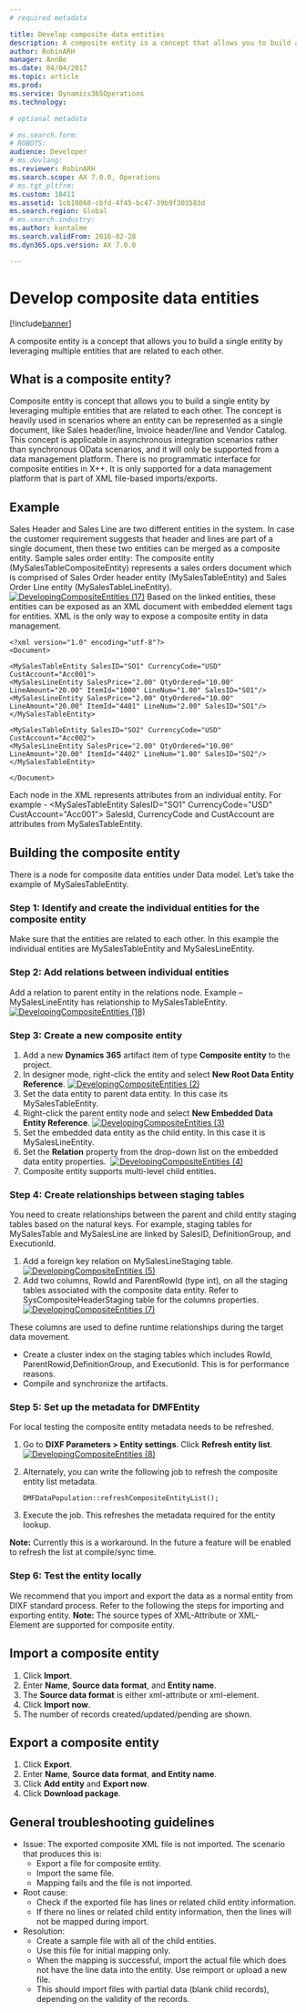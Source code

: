 ```yaml
---
# required metadata

title: Develop composite data entities
description: A composite entity is a concept that allows you to build a single entity by leveraging multiple entities that are related to each other. 
author: RobinARH
manager: AnnBe
ms.date: 04/04/2017
ms.topic: article
ms.prod: 
ms.service: Dynamics365Operations
ms.technology: 

# optional metadata

# ms.search.form: 
# ROBOTS: 
audience: Developer
# ms.devlang: 
ms.reviewer: RobinARH
ms.search.scope: AX 7.0.0, Operations
# ms.tgt_pltfrm: 
ms.custom: 18411
ms.assetid: 1cb19868-cbfd-4f45-bc47-39b9f303583d
ms.search.region: Global
# ms.search.industry: 
ms.author: kuntalme
ms.search.validFrom: 2016-02-28
ms.dyn365.ops.version: AX 7.0.0

---
```


# Develop composite data entities

[!include[banner](../includes/banner.md)]


A composite entity is a concept that allows you to build a single entity by leveraging multiple entities that are related to each other. 

What is a composite entity?
---------------------------

Composite entity is concept that allows you to build a single entity by leveraging multiple entities that are related to each other. The concept is heavily used in scenarios where an entity can be represented as a single document, like Sales header/line, Invoice header/line and Vendor Catalog. This concept is applicable in asynchronous integration scenarios rather than synchronous OData scenarios, and it will only be supported from a data management platform. There is no programmatic interface for composite entities in X++. It is only supported for a data management platform that is part of XML file-based imports/exports.

## Example
Sales Header and Sales Line are two different entities in the system. In case the customer requirement suggests that header and lines are part of a single document, then these two entities can be merged as a composite entity. Sample sales order entity: The composite entity (MySalesTableCompositeEntity) represents a sales orders document which is comprised of Sales Order header entity (MySalesTableEntity) and Sales Order Line entity (MySalesTableLineEntity). [![DevelopingCompositeEntities (17)](./media/developingcompositeentities-17-1024x290.png)](./media/developingcompositeentities-17.png) Based on the linked entities, these entities can be exposed as an XML document with embedded element tags for entities. XML is the only way to expose a composite entity in data management.

    <?xml version="1.0" encoding="utf-8"?>
    <Document>

    <MySalesTableEntity SalesID="SO1" CurrencyCode="USD" CustAccount="Acc001">
    <MySalesLineEntity SalesPrice="2.00" QtyOrdered="10.00" LineAmount="20.00" ItemId="1000" LineNum="1.00" SalesID="SO1"/>
    <MySalesLineEntity SalesPrice="2.00" QtyOrdered="10.00" LineAmount="20.00" ItemId="4401" LineNum="2.00" SalesID="SO1"/>
    </MySalesTableEntity>

    <MySalesTableEntity SalesID="SO2" CurrencyCode="USD" CustAccount="Acc002">
    <MySalesLineEntity SalesPrice="2.00" QtyOrdered="10.00" LineAmount="20.00" ItemId="4402" LineNum="1.00" SalesID="SO2"/>
    </MySalesTableEntity>

    </Document>

Each node in the XML represents attributes from an individual entity. For example - &lt;MySalesTableEntity SalesID="SO1" CurrencyCode="USD" CustAccount="Acc001"&gt; SalesId, CurrencyCode and CustAccount are attributes from MySalesTableEntity.

## Building the composite entity
There is a node for composite data entities under Data model. Let’s take the example of MySalesTableEntity.

### Step 1: Identify and create the individual entities for the composite entity

Make sure that the entities are related to each other. In this example the individual entities are MySalesTableEntity and MySalesLineEntity.

### Step 2: Add relations between individual entities

Add a relation to parent entity in the relations node. Example – MySalesLineEntity has relationship to MySalesTableEntity.  [![DevelopingCompositeEntities (18)](./media/developingcompositeentities-18.png)](./media/developingcompositeentities-18.png)

### Step 3: Create a new composite entity

1.  Add a new **Dynamics 365** artifact item of type **Composite entity** to the project.
2.  In designer mode, right-click the entity and select **New Root Data Entity Reference**. [![DevelopingCompositeEntities (2)](./media/developingcompositeentities-2.png)](./media/developingcompositeentities-2.png)
3.  Set the data entity to parent data entity. In this case its MySalesTableEntity.
4.  Right-click the parent entity node and select **New Embedded Data Entity Reference**. [![DevelopingCompositeEntities (3)](./media/developingcompositeentities-3.png)](./media/developingcompositeentities-3.png)
5.  Set the embedded data entity as the child entity. In this case it is MySalesLineEntity.
6.  Set the **Relation** property from the drop-down list on the embedded data entity properties.  [![DevelopingCompositeEntities (4)](./media/developingcompositeentities-4.png)](./media/developingcompositeentities-4.png)
7.  Composite entity supports multi-level child entities.

### Step 4: Create relationships between staging tables

You need to create relationships between the parent and child entity staging tables based on the natural keys. For example, staging tables for MySalesTable and MySalesLine are linked by SalesID, DefinitionGroup, and ExecutionId.

1.  Add a foreign key relation on MySalesLineStaging table.  [![DevelopingCompositeEntities (5)](./media/developingcompositeentities-5.png)](./media/developingcompositeentities-5.png)
2.  Add two columns, RowId and ParentRowId (type int), on all the staging tables associated with the composite data entity. Refer to SysCompositeHeaderStaging table for the columns properties. [![DevelopingCompositeEntities (7)](./media/developingcompositeentities-7.png)](./media/developingcompositeentities-7.png)

These columns are used to define runtime relationships during the target data movement.

-   Create a cluster index on the staging tables which includes RowId, ParentRowid,DefinitionGroup, and ExecutionId. This is for performance reasons.
-   Compile and synchronize the artifacts.

### Step 5: Set up the metadata for DMFEntity

For local testing the composite entity metadata needs to be refreshed.

1.  Go to **DIXF Parameters &gt; Entity settings**. Click **Refresh entity list**.  [![DevelopingCompositeEntities (8)](./media/developingcompositeentities-8-1024x212.png)](./media/developingcompositeentities-8.png)
2.  Alternately, you can write the following job to refresh the composite entity list metadata.

        DMFDataPopulation::refreshCompositeEntityList();

3.  Execute the job. This refreshes the metadata required for the entity lookup.

**Note:** Currently this is a workaround. In the future a feature will be enabled to refresh the list at compile/sync time.

### Step 6: Test the entity locally

We recommend that you import and export the data as a normal entity from DIXF standard process. Refer to the following the steps for importing and exporting entity. **Note:** The source types of XML-Attribute or XML-Element are supported for composite entity.

## Import a composite entity
1.  Click **Import**.
2.  Enter **Name**, **Source data format**, and **Entity name**.
3.  The **Source data format** is either xml-attribute or xml-element.
4.  Click **Import now**.
5.  The number of records created/updated/pending are shown.

## Export a composite entity
1.  Click **Export**.
2.  Enter **Name**, **Source data format**, **and Entity name**.
3.  Click **Add entity** and **Export now**.
4.  Click **Download package**.

## General troubleshooting guidelines
-   Issue: The exported composite XML file is not imported. The scenario that produces this is:
    -   Export a file for composite entity.
    -   Import the same file.
    -   Mapping fails and the file is not imported.
-   Root cause:
    -   Check if the exported file has lines or related child entity information.
    -   If there no lines or related child entity information, then the lines will not be mapped during import.
-   Resolution:
    -   Create a sample file with all of the child entities.
    -   Use this file for initial mapping only.
    -   When the mapping is successful, import the actual file which does not have the line data into the entity. Use reimport or upload a new file.
    -   This should import files with partial data (blank child records), depending on the validity of the records.




